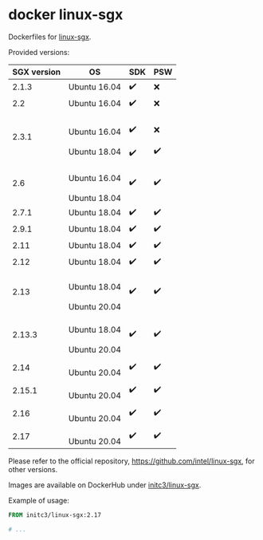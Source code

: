 # docker linux-sgx
Dockerfiles for [linux-sgx](https://github.com/intel/linux-sgx).

Provided versions:

SGX version | OS | SDK | PSW
--- | --- | --- | ---
2.1.3 | Ubuntu 16.04 | :heavy_check_mark: | :x:
2.2 | Ubuntu 16.04 | :heavy_check_mark: | :x:
2.3.1 | <br>Ubuntu 16.04</br><br>Ubuntu 18.04</br> | <br>:heavy_check_mark:</br><br>:heavy_check_mark:</br> | <br>:x:</br><br>:heavy_check_mark:</br>
2.6 | <br>Ubuntu 16.04</br><br>Ubuntu 18.04</br> | :heavy_check_mark: | :heavy_check_mark:
2.7.1 | Ubuntu 18.04 | :heavy_check_mark: | :heavy_check_mark:
2.9.1 | Ubuntu 18.04 | :heavy_check_mark: | :heavy_check_mark:
2.11 | Ubuntu 18.04 | :heavy_check_mark: | :heavy_check_mark:
2.12 | Ubuntu 18.04 | :heavy_check_mark: | :heavy_check_mark:
2.13 | <br>Ubuntu 18.04</br><br>Ubuntu 20.04</br> | :heavy_check_mark: | :heavy_check_mark:
2.13.3 | <br>Ubuntu 18.04</br><br>Ubuntu 20.04</br> | :heavy_check_mark: | :heavy_check_mark:
2.14 | <br>Ubuntu 20.04</br> | :heavy_check_mark: | :heavy_check_mark:
2.15.1 | <br>Ubuntu 20.04</br> | :heavy_check_mark: | :heavy_check_mark:
2.16 | <br>Ubuntu 20.04</br> | :heavy_check_mark: | :heavy_check_mark:
2.17 | <br>Ubuntu 20.04</br> | :heavy_check_mark: | :heavy_check_mark:

Please refer to the official repository,
https://github.com/intel/linux-sgx, for other versions.

Images are available on DockerHub under
[initc3/linux-sgx](https://hub.docker.com/repository/docker/initc3/linux-sgx).

Example of usage:

```dockerfile
FROM initc3/linux-sgx:2.17

# ...
```
